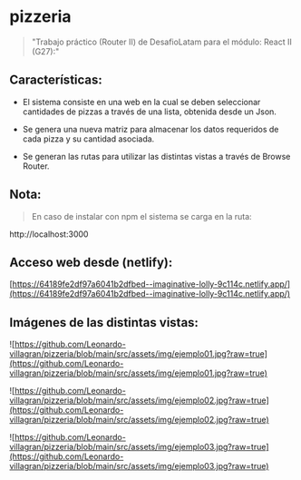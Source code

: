 # pizzeria

>"Trabajo práctico (Router II) de DesafioLatam para el módulo: React II (G27):"

## Características:

* El sistema consiste en una web en la cual se deben seleccionar cantidades de pizzas a través de una lista, obtenida desde un Json. 

* Se genera una nueva matriz para almacenar los datos requeridos de cada pizza y su cantidad asociada.

* Se generan las rutas para utilizar las distintas vistas a través de Browse Router.
## Nota: 

>En caso de instalar con npm el sistema se carga en la ruta: 

http://localhost:3000

## Acceso web desde (netlify):

[https://64189fe2df97a6041b2dfbed--imaginative-lolly-9c114c.netlify.app/](https://64189fe2df97a6041b2dfbed--imaginative-lolly-9c114c.netlify.app/)

## Imágenes de las distintas vistas:

![https://github.com/Leonardo-villagran/pizzeria/blob/main/src/assets/img/ejemplo01.jpg?raw=true](https://github.com/Leonardo-villagran/pizzeria/blob/main/src/assets/img/ejemplo01.jpg?raw=true)

![https://github.com/Leonardo-villagran/pizzeria/blob/main/src/assets/img/ejemplo02.jpg?raw=true](https://github.com/Leonardo-villagran/pizzeria/blob/main/src/assets/img/ejemplo02.jpg?raw=true)

![https://github.com/Leonardo-villagran/pizzeria/blob/main/src/assets/img/ejemplo03.jpg?raw=true](https://github.com/Leonardo-villagran/pizzeria/blob/main/src/assets/img/ejemplo03.jpg?raw=true)